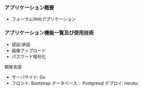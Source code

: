 
### アプリケーション概要
- フォーラムWebアプリケーション

### アプリケーション機能一覧及び使用技術
- 認証/承認
- 画像アップロード
- パスワード暗号化

開発言語
- サーバサイド: Go
- フロント: Bootstrap
データベース： Postgresql
デプロイ: heroku
